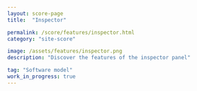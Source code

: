```yaml
---
layout: score-page
title:  "Inspector"

permalink: /score/features/inspector.html
category: "site-score"

image: /assets/features/inspector.png
description: "Discover the features of the inspector panel"

tag: "Software model"
work_in_progress: true
---
```


